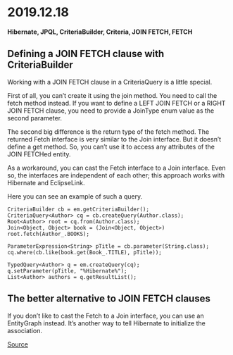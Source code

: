 # 2019.12.18
**Hibernate, JPQL, CriteriaBuilder, Criteria, JOIN FETCH, FETCH**

## Defining a JOIN FETCH clause with CriteriaBuilder

Working with a JOIN FETCH clause in a CriteriaQuery is a little special.

First of all, you can’t create it using the join method. You need to call the fetch method instead. If you want to define a LEFT JOIN FETCH or a RIGHT JOIN FETCH clause, you need to provide a JoinType enum value as the second parameter.

The second big difference is the return type of the fetch method. The returned Fetch interface is very similar to the Join interface. But it doesn’t define a get method. So, you can’t use it to access any attributes of the JOIN FETCHed entity.

As a workaround, you can cast the Fetch interface to a Join interface. Even so, the interfaces are independent of each other; this approach works with Hibernate and EclipseLink.

Here you can see an example of such a query.

```
CriteriaBuilder cb = em.getCriteriaBuilder();
CriteriaQuery<Author> cq = cb.createQuery(Author.class);
Root<Author> root = cq.from(Author.class);
Join<Object, Object> book = (Join<Object, Object>) root.fetch(Author_.BOOKS);
 
ParameterExpression<String> pTitle = cb.parameter(String.class);
cq.where(cb.like(book.get(Book_.TITLE), pTitle));
 
TypedQuery<Author> q = em.createQuery(cq);
q.setParameter(pTitle, "%Hibernate%");
List<Author> authors = q.getResultList();
```

## The better alternative to JOIN FETCH clauses

If you don’t like to cast the Fetch to a Join interface, you can use an EntityGraph instead. It’s another way to tell Hibernate to initialize the association.

[Source](https://thoughts-on-java.org/hibernate-tip-left-join-fetch-join-criteriaquery/)
